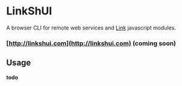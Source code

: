 LinkShUI
========

A browser CLI for remote web services and [Link](http://github.com/pfraze/link) javascript modules.

### [http://linkshui.com](http://linkshui.com) (coming soon)

## Usage

**todo**